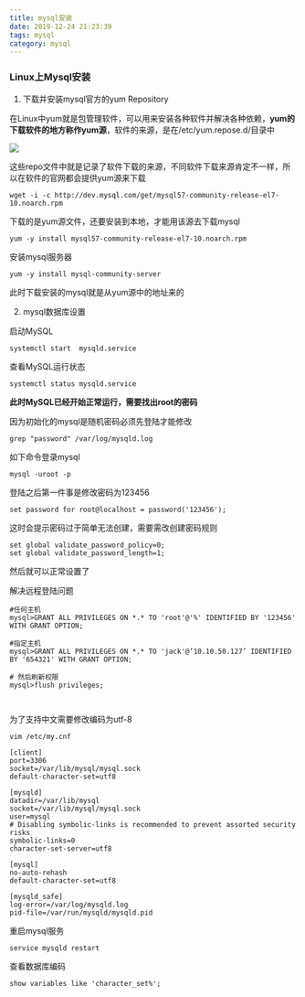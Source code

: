 ```yaml
---
title: mysql安装
date: 2019-12-24 21:23:39
tags: mysql
category: mysql
---
```


### Linux上Mysql安装

1. 下载并安装mysql官方的yum Repository

在Linux中yum就是包管理软件，可以用来安装各种软件并解决各种依赖，**yum的下载软件的地方称作yum源**，软件的来源，是在/etc/yum.repose.d/目录中

![](1.png)

这些repo文件中就是记录了软件下载的来源，不同软件下载来源肯定不一样，所以在软件的官网都会提供yum源来下载

```shell
wget -i -c http://dev.mysql.com/get/mysql57-community-release-el7-10.noarch.rpm
```

下载的是yum源文件，还要安装到本地，才能用该源去下载mysql

```shell
yum -y install mysql57-community-release-el7-10.noarch.rpm
```

安装mysql服务器

```shell
yum -y install mysql-community-server
```

此时下载安装的mysql就是从yum源中的地址来的

2. mysql数据库设置

启动MySQL

```shell
systemctl start  mysqld.service
```

查看MySQL运行状态

```shell
systemctl status mysqld.service
```

**此时MySQL已经开始正常运行，需要找出root的密码**

因为初始化的mysql是随机密码必须先登陆才能修改

```shell
grep "password" /var/log/mysqld.log
```

如下命令登录mysql

```shell
mysql -uroot -p
```

登陆之后第一件事是修改密码为123456

```mysql
set password for root@localhost = password('123456');
```

这时会提示密码过于简单无法创建，需要需改创建密码规则

```mysql
set global validate_password_policy=0;
set global validate_password_length=1;
```

然后就可以正常设置了

解决远程登陆问题

```mysql
#任何主机
mysql>GRANT ALL PRIVILEGES ON *.* TO 'root'@'%' IDENTIFIED BY '123456' WITH GRANT OPTION;

#指定主机
mysql>GRANT ALL PRIVILEGES ON *.* TO 'jack'@’10.10.50.127’ IDENTIFIED BY '654321' WITH GRANT OPTION;

# 然后刷新权限
mysql>flush privileges;



```



为了支持中文需要修改编码为utf-8

```shell
vim /etc/my.cnf
```

```shell
[client]
port=3306
socket=/var/lib/mysql/mysql.sock
default-character-set=utf8

[mysqld]
datadir=/var/lib/mysql
socket=/var/lib/mysql/mysql.sock
user=mysql
# Disabling symbolic-links is recommended to prevent assorted security risks
symbolic-links=0
character-set-server=utf8

[mysql]
no-auto-rehash
default-character-set=utf8

[mysqld_safe]
log-error=/var/log/mysqld.log
pid-file=/var/run/mysqld/mysqld.pid

```

重启mysql服务

```shell
service mysqld restart
```

查看数据库编码

```mysql
show variables like 'character_set%';
```

